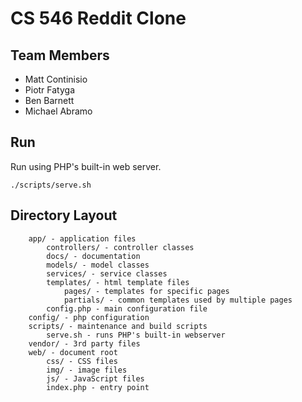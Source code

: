 # CS 546 Reddit Clone

## Team Members

* Matt Continisio
* Piotr Fatyga
* Ben Barnett
* Michael Abramo

## Run

Run using PHP's built-in web server.

    ./scripts/serve.sh

## Directory Layout

        app/ - application files
            controllers/ - controller classes
            docs/ - documentation
            models/ - model classes
            services/ - service classes
            templates/ - html template files
                pages/ - templates for specific pages
                partials/ - common templates used by multiple pages
            config.php - main configuration file
        config/ - php configuration
        scripts/ - maintenance and build scripts
            serve.sh - runs PHP's built-in webserver
        vendor/ - 3rd party files
        web/ - document root
            css/ - CSS files
            img/ - image files
            js/ - JavaScript files
            index.php - entry point
